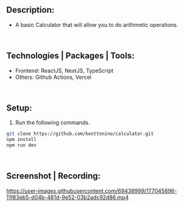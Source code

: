 ## Description:
- A basic Calculator that will allow you to do arithmetic operations.

<br />

## Technologies | Packages | Tools:
- Frontend: ReactJS, NextJS, TypeScript
- Others: Github Actions, Vercel

<br />

## Setup:
1. Run the following commands.
```bash
git clone https://github.com/kenttonino/calculator.git
npm install
npm run dev
```

<br />

## Screenshot | Recording:
https://user-images.githubusercontent.com/69438999/177045896-11f83eb5-d04b-481d-9e52-03b2adc92d86.mp4

